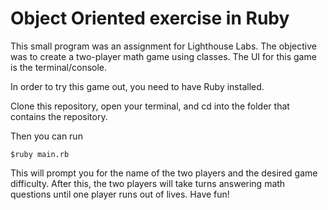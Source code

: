# Object Oriented exercise in Ruby

This small program was an assignment for Lighthouse Labs. The objective was to create a two-player math game using classes. 
The UI for this game is the terminal/console.

In order to try this game out, you need to have Ruby installed. 

Clone this repository, open your terminal, and cd into the folder that contains the repository. 

Then you can run 

    $ruby main.rb
  
This will prompt you for the name of the two players and the desired game difficulty. After this, the two players will 
take turns answering math questions until one player runs out of lives. Have fun!
